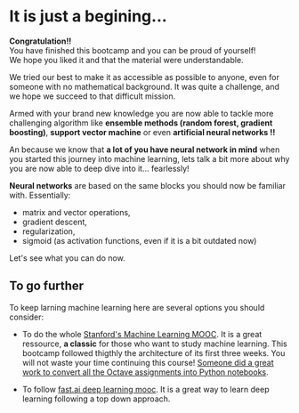 # It is just a begining...

**Congratulation!!**  
You have finished this bootcamp and you can be proud of yourself!  
We hope you liked it and that the material were understandable. 

We tried our best to make it as accessible as possible to anyone, even for someone with no mathematical background. It was quite a challenge, and we hope we succeed to that difficult mission.

Armed with your brand new knowledge you are now able to tackle more challenging algorithm like **ensemble methods (random forest, gradient boosting)**, **support vector machine** or even **artificial neural networks !!** 

An because we know that **a lot of you have neural network in mind** when you started this journey into machine learning, lets talk a bit more about why you are now able to deep dive into it... fearlessly!  

**Neural networks** are based on the same blocks you should now be familiar with. Essentially:
- matrix and vector operations,
- gradient descent,
- regularization,
- sigmoid (as activation functions, even if it is a bit outdated now)

Let's see what you can do now.

## To go further
To keep larning machine learning here are several options you should consider:
- To do the whole [Stanford's Machine Learning MOOC](https://www.coursera.org/learn/machine-learning/home/). It is a great ressource, **a classic** for those who want to study machine learning. This bootcamp followed thigthly the architecture of its first three weeks. You will not waste your time continuing this course! [Someone did a great work to convert all the Octave assignments into Python notebooks](https://github.com/dibgerge/ml-coursera-python-assignments).
  
- To follow [fast.ai deep learning mooc](https://course.fast.ai/). It is a great way to learn deep learning following a top down approach. 